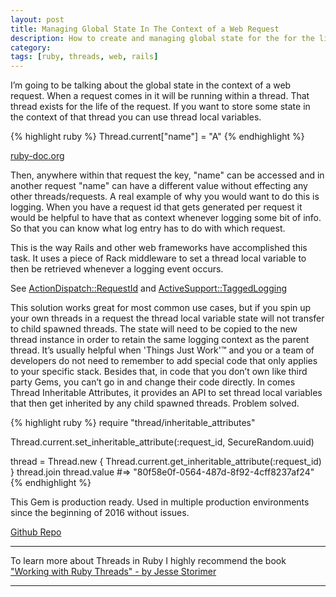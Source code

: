 ```yaml
---
layout: post
title: Managing Global State In The Context of a Web Request 
description: How to create and managing global state for the for the life of a request in ruby.
category: 
tags: [ruby, threads, web, rails]
---
```


I’m going to be talking about the global state in the context of a web request. When a request comes in it will be running within a thread. That thread exists for the life of the request. If you want to store some state in the context of that thread you can use thread local variables. 

{% highlight ruby %}
 Thread.current["name"] = "A"
{% endhighlight %}

[ruby-doc.org](http://ruby-doc.org/core-2.3.1/Thread.html#method-i-5B-5D)

Then, anywhere within that request the key, "name" can be accessed and in another request "name" can have a different value without effecting any other threads/requests. A real example of why you would want to do this is logging. When you have a request id that gets generated per request it would be helpful to have that as context whenever logging some bit of info. So that you can know what log entry has to do with which request.

This is the way Rails and other web frameworks have accomplished this task. It uses a piece of Rack middleware to set a thread local variable to then be retrieved whenever a logging event occurs.

See [ActionDispatch::RequestId](https://github.com/rails/rails/blob/51a759a745b065b335a0c8f49439118ac8e04586/actionpack/lib/action_dispatch/middleware/request_id.rb#L19) and
[ActiveSupport::TaggedLogging](https://github.com/rails/rails/blob/52ce6ece8c8f74064bb64e0a0b1ddd83092718e1/activesupport/lib/active_support/tagged_logging.rb)

This solution works great for most common use cases, but if you spin up your own threads in a request the thread local variable state will not transfer to child spawned threads. The state will need to be copied to the new thread instance in order to retain the same logging context as the parent thread. It’s usually helpful when 'Things Just Work'™ and you or a team of developers do not need to remember to add special code that only applies to your specific stack. Besides that, in code that you don’t own like third party Gems, you can’t go in and change their code directly.  In comes Thread Inheritable Attributes, it provides an API to set thread local variables that then get inherited by any child spawned threads. Problem solved. 


{% highlight ruby %}
require "thread/inheritable_attributes"

Thread.current.set_inheritable_attribute(:request_id, SecureRandom.uuid)

thread = Thread.new {
          Thread.current.get_inheritable_attribute(:request_id)
        }
thread.join
thread.value
  #=> "80f58e0f-0564-487d-8f92-4cff8237af24"
{% endhighlight %}

This Gem is production ready. Used in multiple production environments since the beginning of 2016 without issues.

[Github Repo](https://github.com/zeisler/thread-inheritable_attributes)

-------

To learn more about Threads in Ruby I highly recommend the book ["Working with Ruby Threads" - by Jesse Storimer](https://pragprog.com/book/jsthreads/working-with-ruby-threads) 

-------
